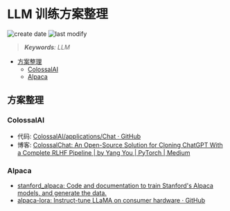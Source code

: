 LLM 训练方案整理
===
<!--START_SECTION:badge-->

![create date](https://img.shields.io/static/v1?label=create%20date&message=2023-06-xx&label_color=gray&color=lightsteelblue&style=flat-square)
![last modify](https://img.shields.io/static/v1?label=last%20modify&message=2025-07-08%2016%3A53%3A13&label_color=gray&color=thistle&style=flat-square)

<!--END_SECTION:badge-->
<!--info
top: false
hidden: false
-->

> ***Keywords**: LLM*

<!--START_SECTION:toc-->
- [方案整理](#方案整理)
    - [ColossalAI](#colossalai)
    - [Alpaca](#alpaca)
<!--END_SECTION:toc-->


## 方案整理

### ColossalAI
- 代码: [ColossalAI/applications/Chat · GitHub](https://github.com/hpcaitech/ColossalAI/tree/main/applications/Chat)
- 博客: [ColossalChat: An Open-Source Solution for Cloning ChatGPT With a Complete RLHF Pipeline | by Yang You | PyTorch | Medium](https://medium.com/pytorch/colossalchat-an-open-source-solution-for-cloning-chatgpt-with-a-complete-rlhf-pipeline-5edf08fb538b)

### Alpaca
- [stanford_alpaca: Code and documentation to train Stanford's Alpaca models, and generate the data.](https://github.com/tatsu-lab/stanford_alpaca)
- [alpaca-lora: Instruct-tune LLaMA on consumer hardware · GitHub](https://github.com/tloen/alpaca-lora#training-finetunepy)

